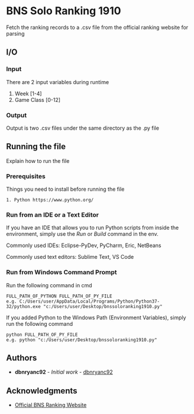 # BNS Solo Ranking 1910

Fetch the ranking records to a .csv file from the official ranking website for parsing

## I/O

### Input

There are 2 input variables during runtime

1. Week [1-4]
2. Game Class [0-12]

### Output

Output is two .csv files under the same directory as the .py file

## Running the file

Explain how to run the file

### Prerequisites

Things you need to install before running the file

```
1. Python https://www.python.org/
```

### Run from an IDE or a Text Editor

If you have an IDE that allows you to run Python scripts from inside the environment, simply use the *Run* or *Build* command in the env.

Commonly used IDEs: Eclipse-PyDev, PyCharm, Eric, NetBeans

Commonly used text editors: Sublime Text, VS Code

### Run from Windows Command Prompt

Run the following command in cmd

```
FULL_PATH_OF_PYTHON FULL_PATH_OF_PY_FILE
e.g. C:/Users/user/AppData/Local/Programs/Python/Python37-32/python.exe "c:/Users/user/Desktop/bnssoloranking1910.py"
```

If you added Python to the Windows Path (Environment Variables), simply run the following command

```
python FULL_PATH_OF_PY_FILE
e.g. python "c:/Users/user/Desktop/bnssoloranking1910.py"
```

## Authors

* **dbnryanc92** - *Initial work* - [dbnryanc92](https://github.com/dbnryanc92)

## Acknowledgments

* [Official BNS Ranking Website](http://tw.ncsoft.com/bns/event/2019/10/ingame.html)
